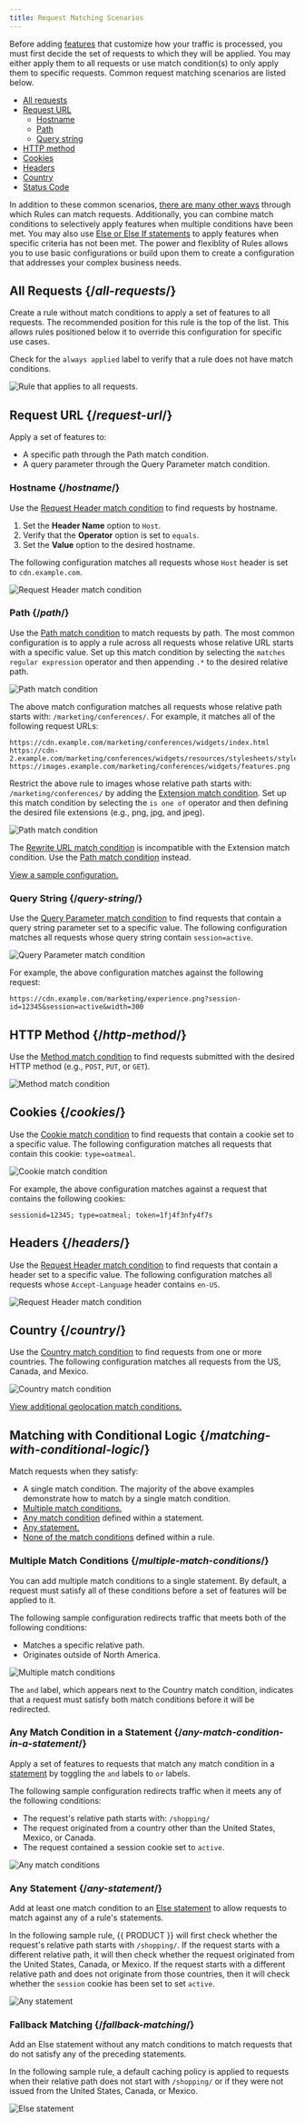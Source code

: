 ```yaml
---
title: Request Matching Scenarios
---
```


Before adding [features](/guides/performance/rules/features) that customize how your traffic is processed, you must first decide the set of requests to which they will be applied. You may either apply them to all requests or use match condition(s) to only apply them to specific requests. Common request matching scenarios are listed below.

-   [All requests](#all-requests)
-   [Request URL](#request-url)
    -   [Hostname](#hostname)
    -   [Path](#path)
    -   [Query string](#query-string)
-   [HTTP method](#http-method)
-   [Cookies](#cookies)
-   [Headers](#headers)
-   [Country](#country)
-   [Status Code](/guides/performance/rules/feature_scenarios#custom-response-for-specific-status-codes)

In addition to these common scenarios, [there are many other ways](/guides/performance/rules/conditions) through which Rules can match requests. Additionally, you can combine match conditions to selectively apply features when multiple conditions have been met. You may also use [Else or Else If statements](#matching-with-conditional-logic) to apply features when specific criteria has not been met. The power and flexiblity of Rules allows you to use basic configurations or build upon them to create a configuration that addresses your complex business needs.

## All Requests {/*all-requests*/}

Create a rule without match conditions to apply a set of features to all requests. The recommended position for this rule is the top of the list. This allows rules positioned below it to override this configuration for specific use cases. 

<Callout type="tip">

  Check for the `always applied` label to verify that a rule does not have match conditions.

</Callout>

![Rule that applies to all requests.](/images/v7/performance/rules-use-case-all-requests.png?width=700)

## Request URL {/*request-url*/}

Apply a set of features to:
-   A specific path through the Path match condition. 
-   A query parameter through the Query Parameter match condition.

### Hostname {/*hostname*/}

Use the [Request Header match condition](/guides/performance/rules/conditions#request-header) to find requests by hostname. 

1.  Set the **Header Name** option to `Host`.
2.  Verify that the **Operator** option is set to `equals`.
3.  Set the **Value** option to the desired hostname. 

The following configuration matches all requests whose `Host` header is set to `cdn.example.com`.

![Request Header match condition](/images/v7/performance/rules-use-case-hostname.png)

### Path {/*path*/}

Use the [Path match condition](/guides/performance/rules/conditions#path) to match requests by path. The most common configuration is to apply a rule across all requests whose relative URL starts with a specific value. Set up this match condition by selecting the `matches regular expression` operator and then appending `.*` to the desired relative path. 

![Path match condition](/images/v7/performance/rules-use-case-path.png)

The above match configuration matches all requests whose relative path starts with: `/marketing/conferences/`. For example, it matches all of the following request URLs:

```
https://cdn.example.com/marketing/conferences/widgets/index.html
https://cdn-2.example.com/marketing/conferences/widgets/resources/stylesheets/styles.css`
https://images.example.com/marketing/conferences/widgets/features.png
```

Restrict the above rule to images whose relative path starts with: `/marketing/conferences/` by adding the [Extension match condition](/guides/performance/rules/conditions#extension). Set up this match condition by selecting the `is one of` operator and then defining the desired file extensions (e.g., png, jpg, and jpeg).

![Path match condition](/images/v7/performance/rules-use-case-path-extension.png?width=700)

<Callout type="info">

  The [Rewrite URL match condition](/guides/performance/rules/features#rewrite-url) is incompatible with the Extension match condition. Use the [Path match condition](/guides/performance/rules/conditions#path) instead.

  [View a sample configuration.](/guides/performance/rules/feature_scenarios#default-image-optimizations)

</Callout>

### Query String {/*query-string*/}

Use the [Query Parameter match condition](/guides/performance/rules/conditions#query-parameter) to find requests that contain a query string parameter set to a specific value. The following configuration matches all requests whose query string contain `session=active`.

![Query Parameter match condition](/images/v7/performance/rules-use-case-query-parameter.png)

For example, the above configuration matches against the following request:

`https://cdn.example.com/marketing/experience.png?session-id=12345&session=active&width=300`

## HTTP Method {/*http-method*/}

Use the [Method match condition](/guides/performance/rules/conditions#method) to find requests submitted with the desired HTTP method (e.g., `POST`, `PUT`, or `GET`).

![Method match condition](/images/v7/performance/rules-use-case-method.png?width=700)

## Cookies {/*cookies*/}

Use the [Cookie match condition](/guides/performance/rules/conditions#cookie) to find requests that contain a cookie set to a specific value. The following configuration matches all requests that contain this cookie: `type=oatmeal`.

![Cookie match condition](/images/v7/performance/rules-use-case-cookie.png?width=700)

For example, the above configuration matches against a request that contains the following cookies:

`sessionid=12345; type=oatmeal; token=1fj4f3nfy4f7s`

## Headers {/*headers*/}

Use the [Request Header match condition](/guides/performance/rules/conditions#request-header) to find requests that contain a header set to a specific value. The following configuration matches all requests whose `Accept-Language` header contains `en-US`.

![Request Header match condition](/images/v7/performance/rules-use-case-request-header.png)

## Country {/*country*/}

Use the [Country match condition](/guides/performance/rules/conditions#country) to find requests from one or more countries. The following configuration matches all requests from the US, Canada, and Mexico.

![Country match condition](/images/v7/performance/rules-use-case-country.png)

[View additional geolocation match conditions.](/guides/performance/rules/conditions)

## Matching with Conditional Logic {/*matching-with-conditional-logic*/}

Match requests when they satisfy:

-   A single match condition. The majority of the above examples demonstrate how to match by a single match condition. 
-   [Multiple match conditions.](#multiple-match-conditions)
-   [Any match condition](#any-match-condition-in-a-statement) defined within a statement.
-   [Any statement.](#any-statement)
-   [None of the match conditions](#fallback-matching) defined within a rule.

### Multiple Match Conditions {/*multiple-match-conditions*/}

You can add multiple match conditions to a single statement. By default, a request must satisfy all of these conditions before a set of features will be applied to it. 

The following sample configuration redirects traffic that meets both of the following conditions:
-   Matches a specific relative path.
-   Originates outside of North America.

![Multiple match conditions](/images/v7/performance/rules-use-case-multiple-match-conditions.png)

The `and` label, which appears next to the Country match condition, indicates that a request must satisfy both match conditions before it will be redirected.

### Any Match Condition in a Statement {/*any-match-condition-in-a-statement*/}

Apply a set of features to requests that match any match condition in a [statement](/guides/performance/rules#statements) by toggling the `and` labels to `or` labels. 

The following sample configuration redirects traffic when it meets any of the following conditions:

-   The request's relative path starts with: `/shopping/`
-   The request originated from a country other than the United States, Mexico, or Canada.
-   The request contained a session cookie set to `active`.

![Any match conditions](/images/v7/performance/rules-use-case-any-match-condition-statement.png)

### Any Statement {/*any-statement*/}

Add at least one match condition to an [Else statement](/guides/performance/rules#statements) to allow requests to match against any of a rule's statements. 

In the following sample rule, {{ PRODUCT }} will first check whether the request's relative path starts with `/shopping/`. If the request starts with a different relative path, it will then check whether the request originated from the United States, Canada, or Mexico. If the request starts with a different relative path and does not originate from those countries, then it will check whether the `session` cookie has been set to set `active`. 

![Any statement](/images/v7/performance/rules-use-case-any-statement.png)

### Fallback Matching {/*fallback-matching*/}

Add an Else statement without any match conditions to match requests that do not satisfy any of the preceding statements.

In the following sample rule, a default caching policy is applied to requests when their relative path does not start with `/shopping/` or if they were not issued from the United States, Canada, or Mexico.

![Else statement](/images/v7/performance/rules-use-case-else-statement.png)
